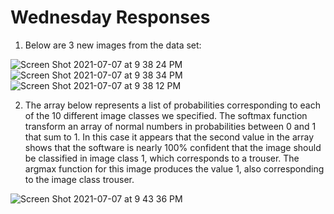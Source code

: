 # Wednesday Responses

1) Below are 3 new images from the data set:

![Screen Shot 2021-07-07 at 9 38 24 PM](https://user-images.githubusercontent.com/60228369/125006211-97354b80-e02b-11eb-9c3a-17681b45d13d.png)
![Screen Shot 2021-07-07 at 9 38 34 PM](https://user-images.githubusercontent.com/60228369/125006213-98667880-e02b-11eb-8647-b9e149ce31a2.png)
![Screen Shot 2021-07-07 at 9 38 12 PM](https://user-images.githubusercontent.com/60228369/125006218-9997a580-e02b-11eb-9ff7-5f79b16fd0a7.png)

2) The array below represents a list of probabilities corresponding to each of the 10 different image classes we specified. The softmax function transform an array of normal numbers in probabilities between 0 and 1 that sum to 1. In this case it appears that the second value in the array shows that the software is nearly 100% confident that the image should be classified in image class 1, which corresponds to a trouser. The argmax function for this image produces the value 1, also corresponding to the image class trouser.

![Screen Shot 2021-07-07 at 9 43 36 PM](https://user-images.githubusercontent.com/60228369/125006996-5f2f0800-e02d-11eb-92b1-f938f440c5cf.png)
